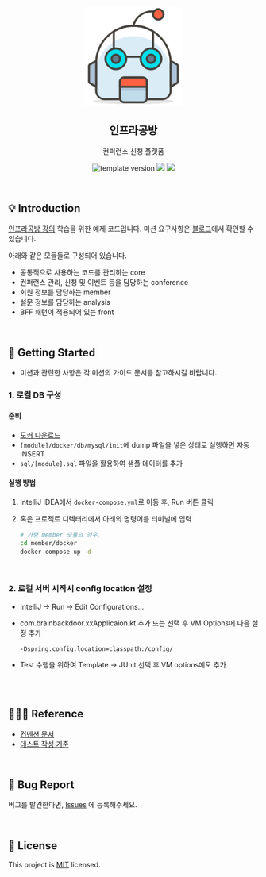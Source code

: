 <p align="center">
    <img width="200px;" src="https://raw.githubusercontent.com/brainbackdoor/infra-workshop/main/images/main_logo.png"/>
</p>

<h2 align="middle">인프라공방</h2>
<p align="middle">컨퍼런스 신청 플랫폼</p>
<p align="middle">

<p align="center">
  <img src="https://img.shields.io/badge/version-1.0.0-blue?style=flat-square" alt="template version"/>
  <img src="https://img.shields.io/badge/language-kotlin-red.svg?style=flat-square"/>
  <img src="https://img.shields.io/badge/license-MIT-brightgreen.svg?style=flat-square"/>
</p>

<br>

## 💡 Introduction

[인프라공방 강의](https://inf.run/Ysu6U) 학습을 위한 예제 코드입니다. 미션 요구사항은 [블로그](https://www.brainbackdoor.com/infra)에서 확인할 수 있습니다.<br>

아래와 같은 모듈들로 구성되어 있습니다.<br>
- 공통적으로 사용하는 코드를 관리하는 core
- 컨퍼런스 관리, 신청 및 이벤트 등을 담당하는 conference
- 회원 정보를 담당하는 member
- 설문 정보를 담당하는 analysis
- BFF 패턴이 적용되어 있는 front

<br>

## 🚀 Getting Started

- 미션과 관련한 사항은 각 미션의 가이드 문서를 참고하시길 바랍니다.

### 1. 로컬 DB 구성

#### 준비

- [도커 다운로드](https://www.docker.com/products/docker-desktop)
- `[module]/docker/db/mysql/init`에 dump 파일을 넣은 상태로 실행하면 자동 INSERT
- `sql/[module].sql` 파일을 활용하여 샘플 데이터를 추가

#### 실행 방법

1. IntelliJ IDEA에서 `docker-compose.yml`로 이동 후, Run 버튼 클릭
2. 혹은 프로젝트 디렉터리에서 아래의 명령어를 터미널에 입력

    ```bash
    # 가령 member 모듈의 경우,
    cd member/docker
    docker-compose up -d
    ```

<br>

### 2.️ 로컬 서버 시작시 config location 설정

- IntelliJ -> Run -> Edit Configurations...
- com.brainbackdoor.xxApplicaion.kt 추가 또는 선택 후 VM Options에 다음 설정 추가

    ```
    -Dspring.config.location=classpath:/config/
    ```

- Test 수행을 위하여 Template -> JUnit 선택 후 VM options에도 추가



<br>

<br>

## 🙋🏻‍♂️ Reference

- [컨벤션 문서](https://www.brainbackdoor.com/infra-workshop/convention)
- [테스트 작성 기준](https://www.brainbackdoor.com/infra-workshop/test-criteria)


<br>

## 🐞 Bug Report

버그를 발견한다면, [Issues](https://github.com/brainbackdoor/infra-workshop/issues) 에 등록해주세요.

<br>

## 📝 License

This project is [MIT](https://github.com/brainbackdoor/infra-workshop/blob/main/LICENSE) licensed.
